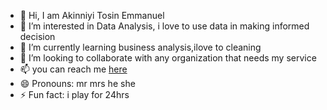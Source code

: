 - 👋 Hi, I am Akinniyi Tosin Emmanuel
- 👀 I’m interested in Data Analysis, i love to use data in making informed decision
- 🌱 I’m currently learning business analysis,ilove to cleaning 
- 💞️ I’m looking to collaborate with any organization that needs my service
- 📫 you  can reach me [here](google.com)
- 😄 Pronouns: mr mrs he she
- ⚡ Fun fact: i play for 24hrs

<!---
tosinemmanuel9403/tosinemmanuel9403 is a ✨ special ✨ repository because its `README.md` (this file) appears on your GitHub profile.
You can click the Preview link to take a look at your changes.
--->
